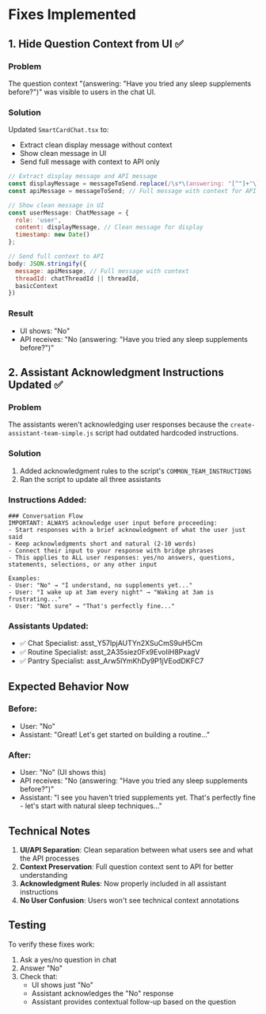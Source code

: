 # Fixes Implemented

## 1. Hide Question Context from UI ✅

### Problem
The question context "(answering: "Have you tried any sleep supplements before?")" was visible to users in the chat UI.

### Solution
Updated `SmartCardChat.tsx` to:
- Extract clean display message without context
- Show clean message in UI
- Send full message with context to API only

```javascript
// Extract display message and API message
const displayMessage = messageToSend.replace(/\s*\(answering: "[^"]+"\)\s*$/i, '').trim();
const apiMessage = messageToSend; // Full message with context for API

// Show clean message in UI
const userMessage: ChatMessage = {
  role: 'user',
  content: displayMessage, // Clean message for display
  timestamp: new Date()
};

// Send full context to API
body: JSON.stringify({
  message: apiMessage, // Full message with context
  threadId: chatThreadId || threadId,
  basicContext
})
```

### Result
- UI shows: "No"
- API receives: "No (answering: "Have you tried any sleep supplements before?")"

## 2. Assistant Acknowledgment Instructions Updated ✅

### Problem
The assistants weren't acknowledging user responses because the `create-assistant-team-simple.js` script had outdated hardcoded instructions.

### Solution
1. Added acknowledgment rules to the script's `COMMON_TEAM_INSTRUCTIONS`
2. Ran the script to update all three assistants

### Instructions Added:
```
### Conversation Flow
IMPORTANT: ALWAYS acknowledge user input before proceeding:
- Start responses with a brief acknowledgment of what the user just said
- Keep acknowledgments short and natural (2-10 words)
- Connect their input to your response with bridge phrases
- This applies to ALL user responses: yes/no answers, questions, statements, selections, or any other input

Examples:
- User: "No" → "I understand, no supplements yet..."
- User: "I wake up at 3am every night" → "Waking at 3am is frustrating..."
- User: "Not sure" → "That's perfectly fine..."
```

### Assistants Updated:
- ✅ Chat Specialist: asst_Y57IpjAUTYn2XSuCmS9uH5Cm
- ✅ Routine Specialist: asst_2A35siez0Fx9EvoIiH8PxagV  
- ✅ Pantry Specialist: asst_Arw5lYmKhDy9P1jVEodDKFC7

## Expected Behavior Now

### Before:
- User: "No"
- Assistant: "Great! Let's get started on building a routine..."

### After:
- User: "No" (UI shows this)
- API receives: "No (answering: "Have you tried any sleep supplements before?")"
- Assistant: "I see you haven't tried supplements yet. That's perfectly fine - let's start with natural sleep techniques..."

## Technical Notes

1. **UI/API Separation**: Clean separation between what users see and what the API processes
2. **Context Preservation**: Full question context sent to API for better understanding
3. **Acknowledgment Rules**: Now properly included in all assistant instructions
4. **No User Confusion**: Users won't see technical context annotations

## Testing
To verify these fixes work:
1. Ask a yes/no question in chat
2. Answer "No"
3. Check that:
   - UI shows just "No"
   - Assistant acknowledges the "No" response
   - Assistant provides contextual follow-up based on the question